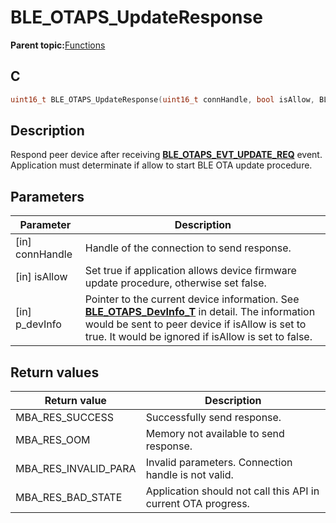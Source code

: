 # BLE\_OTAPS\_UpdateResponse

**Parent topic:**[Functions](GUID-95AA5A7D-9316-4F7D-9AB8-839345072AEA.md)

## C

```c
uint16_t BLE_OTAPS_UpdateResponse(uint16_t connHandle, bool isAllow, BLE_OTAPS_DevInfo_T * p_devInfo);
```

## Description

Respond peer device after receiving **[BLE\_OTAPS\_EVT\_UPDATE\_REQ](GUID-F3177CD0-E008-4DCD-AA8E-40F6DC495A8A.md)** event. Application must determinate if allow to start BLE OTA update procedure.

## Parameters

|Parameter|Description|
|---------|-----------|
|\[in\] connHandle|Handle of the connection to send response.|
|\[in\] isAllow|Set true if application allows device firmware update procedure, otherwise set false.|
|\[in\] p\_devInfo|Pointer to the current device information. See **[BLE\_OTAPS\_DevInfo\_T](GUID-7C2FFEEC-DB5D-48CA-AF92-92C934D4352E.md)** in detail. The information would be sent to peer device if isAllow is set to true. It would be ignored if isAllow is set to false.|

## Return values

|Return value|Description|
|------------|-----------|
|MBA\_RES\_SUCCESS|Successfully send response.|
|MBA\_RES\_OOM|Memory not available to send response.|
|MBA\_RES\_INVALID\_PARA|Invalid parameters. Connection handle is not valid.|
|MBA\_RES\_BAD\_STATE|Application should not call this API in current OTA progress.|

